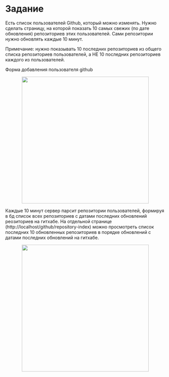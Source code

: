 <h1>Задание</h1>
Есть список пользователей Github, который можно изменять. Нужно сделать страницу, на которой показать 10 самых свежих (по дате обновления) репозиториев этих пользователей. Сами репозитории нужно обновлять каждые 10 минут.

Примечание: нужно показывать 10 последних репозиториев из общего списка репозиториев пользователей, а НЕ 10 последних репозиториев каждого из пользователей. 

Форма добавления пользователя github
<p align="center"><img src="https://github.com/maxim246/github_fresh_repositories/blob/first-version/web/readme-images/image1.png" width=400></img></p>
Каждые 10 минут сервер парсит репозитории пользователей, формируя в бд список всех репозиториев с датами последних обновлений реозиториев на гитхабе.
На отдельной странице (http://localhost/github/repository-index) можно просмотреть список последних 10 обновленных репозиториев в порядке обновлений с датами последних обновлений на гитхабе.
<p align="center"><img src="https://github.com/maxim246/github_fresh_repositories/blob/first-version/web/readme-images/image2.png" width=400></img></p>
